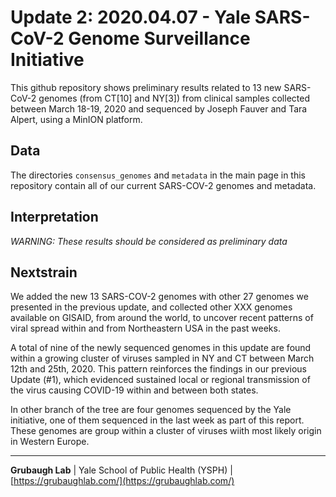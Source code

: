 # Update 2: 2020.04.07 - Yale SARS-CoV-2 Genome Surveillance Initiative
This github repository shows preliminary results related to 13 new SARS-CoV-2 genomes (from CT[10] and NY[3]) from clinical samples collected between March 18-19, 2020 and sequenced by Joseph Fauver and Tara Alpert, using a MinION platform.

## Data
The directories `consensus_genomes` and `metadata` in the main page in this repository contain all of our current SARS-COV-2 genomes and metadata.

## Interpretation

*WARNING: These results should be considered as preliminary data*

## Nextstrain
We added the new 13 SARS-COV-2 genomes with other 27 genomes we presented in the previous update, and collected other XXX genomes available on GISAID, from around the world, to uncover recent patterns of viral spread within and from Northeastern USA in the past weeks.

A total of nine of the newly sequenced genomes in this update are found within a growing cluster of viruses sampled in NY and CT between March 12th and 25th, 2020. This pattern reinforces the findings in our previous Update (#1), which evidenced sustained local or regional transmission of the virus causing COVID-19 within and between both states.


In other branch of the tree are four genomes sequenced by the Yale initiative, one of them sequenced in the last week as part of this report. These genomes are group within a cluster of viruses wiith most likely origin in Western Europe.


---

**Grubaugh Lab** | Yale School of Public Health (YSPH) | [https://grubaughlab.com/](https://grubaughlab.com/)
